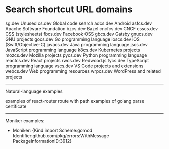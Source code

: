 # Search shortcut URL domains

sg.dev Unused
cs.dev Global code search
adcs.dev Android
asfcs.dev Apache Software Foundation
bzcs.dev Bazel
cncfcs.dev CNCF
csscs.dev CSS (stylesheets)
fbcs.dev Facebook OSS
gbcs.dev Gatsby
gnucs.dev GNU projects
gocs.dev Go programming language
ioscs.dev iOS (Swift/Objective-C)
javacs.dev Java programming language
jscs.dev JavaScript programming language
k8cs.dev Kubernetes projects
mozcs.dev Mozilla projects
pycs.dev Python programming language
reactcs.dev React projects
rwcs.dev Redwood.js
tycs.dev TypeScript programming language
vscs.dev VS Code projects and extensions
webcs.dev Web programming resources
wrpcs.dev WordPress and related projects


---

Natural-language examples

examples of react-router route with path
examples of golang parse certificate


---

Moniker examples:

- Moniker: {Kind:import Scheme:gomod Identifier:github.com/pkg/errors:WithMessage PackageInformationID:3912}
